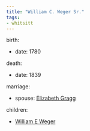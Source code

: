 ```yaml
---
title: "William C. Weger Sr."
tags:
- whitsitt
---
```


birth:
  - date: 1780

death:
  - date: 1839

marriage:
  - spouse: [Elizabeth Gragg](Elizabeth%20Gragg.md)    

children:
  - [William E Weger](William%20E%20Weger.md)
